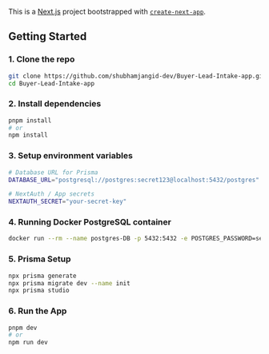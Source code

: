 This is a [Next.js](https://nextjs.org) project bootstrapped with [`create-next-app`](https://nextjs.org/docs/app/api-reference/cli/create-next-app).

## Getting Started

### 1. Clone the repo

```bash
git clone https://github.com/shubhamjangid-dev/Buyer-Lead-Intake-app.git
cd Buyer-Lead-Intake-app
```

### 2. Install dependencies

```bash
pnpm install
# or
npm install
```

### 3. Setup environment variables

```bash
# Database URL for Prisma
DATABASE_URL="postgresql://postgres:secret123@localhost:5432/postgres"

# NextAuth / App secrets
NEXTAUTH_SECRET="your-secret-key"
```

### 4. Running Docker PostgreSQL container

```bash
docker run --rm --name postgres-DB -p 5432:5432 -e POSTGRES_PASSWORD=secret123 postgres
```

### 5. Prisma Setup

```bash
npx prisma generate
npx prisma migrate dev --name init
npx prisma studio
```

### 6. Run the App

```bash
pnpm dev
# or
npm run dev
```
